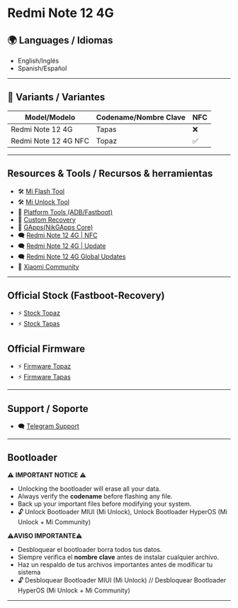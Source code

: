 # Redmi Note 12 4G

## 🌍 Languages / Idiomas
- English/Inglés
- Spanish/Español

---

## 📱 Variants / Variantes

| Model/Modelo           | Codename/Nombre Clave | NFC |
|------------------------|-----------------------|-----|
| Redmi Note 12 4G       | Tapas |  ❌ |
| Redmi Note 12 4G NFC   | Topaz |  ✅ |

---

## Resources & Tools / Recursos & herramientas

- 🛠️ [Mi Flash Tool](https://xiaomiflashtool.com)
- 🛠️ [Mi Unlock Tool](https://en.miui.com/unlock/download_en.html)
- 📁 [Platform Tools (ADB/Fastboot)](https://developer.android.com/studio/releases/platform-tools)
- 🔧 [Custom Recovery](https://github.com/CapuchinoStudio/Redmi-Note-12-4G/releases/tag/Recovery)
- 🧩 [GApps(NikGApps Core)](https://github.com/CapuchinoStudio/Redmi-Note-12-4G/releases/tag/Gapps)
- 🗨️ [Redmi Note 12 4G | NFC](https://t.me/RedmiNote124GNFC)
- 🗨️ [Redmi Note 12 4G | Update](https://t.me/RedmiNote12Indonesia_ch)
- 🗨️ [Redmi Note 12 4G Global Updates](https://t.me/RN124GTAPAS)
- 🤝 [Xiaomi Community](https://c.mi.com/global/)

---

##  Official Stock (Fastboot-Recovery)
- ⚡ [Stock Topaz](https://mifirm.net/model/topaz.ttt#global)
- ⚡ [Stock Tapas](https://mifirm.net/model/tapas.ttt#global)

## Official Firmware
- ⚡ [Firmware Topaz](https://xmfirmwareupdater.com/archive/firmware/topaz/)
- ⚡ [Firmware Tapas](https://xmfirmwareupdater.com/archive/firmware/tapas/)

---

## Support / Soporte
- 🗨️ [Telegram Support](https://t.me/RedmiNote124GNFC)
  
---

## Bootloader

⚠️ **IMPORTANT NOTICE** ⚠️

- Unlocking the bootloader will erase all your data.
- Always verify the **codename** before flashing any file.
- Back up your important files before modifying your system.
- 🔓 Unlock Bootloader MIUI (Mi Unlock), Unlock Bootloader HyperOS (Mi Unlock + Mi Community)

⚠️**AVISO IMPORTANTE**⚠️
- Desbloquear el bootloader borra todos tus datos.
- Siempre verifica el **nombre clave** antes de instalar cualquier archivo.
- Haz un respaldo de tus archivos importantes antes de modificar tu sistema
- 🔓 Desbloquear Bootloader MIUI (Mi Unlock) // Desbloquear Bootloader HyperOS (Mi Unlock + Mi Community)

---


